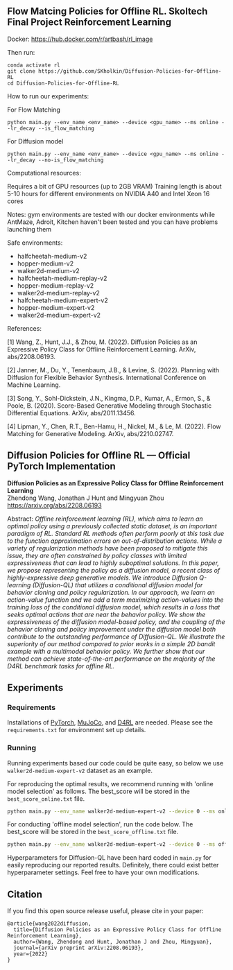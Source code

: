## Flow Matcing Policies for Offline RL. Skoltech Final Project Reinforcement Learning

Docker: https://hub.docker.com/r/artbash/rl_image

Then run:
```
conda activate rl
git clone https://github.com/SKholkin/Diffusion-Policies-for-Offline-RL
cd Diffusion-Policies-for-Offline-RL
```

How to run our experiments:

For Flow Matching
```
python main.py --env_name <env_name> --device <gpu_name> --ms online --lr_decay --is_flow_matching
```

For Diffusion model
```
python main.py --env_name <env_name> --device <gpu_name> --ms online --lr_decay --no-is_flow_matching
```

Computational resources:

Requires a bit of GPU resources (up to 2GB VRAM)
Training length is about 5-10 hours for different environments on NVIDIA A40 and Intel Xeon 16 cores

Notes:
gym environments are tested with our docker environments while AntMaze, Adroit, Kitchen haven't been tested and you can have problems launching them

Safe environments:
* halfcheetah-medium-v2
* hopper-medium-v2
* walker2d-medium-v2
* halfcheetah-medium-replay-v2
* hopper-medium-replay-v2
* walker2d-medium-replay-v2
* halfcheetah-medium-expert-v2
* hopper-medium-expert-v2
* walker2d-medium-expert-v2

References:

[1] Wang, Z., Hunt, J.J., & Zhou, M. (2022). Diffusion Policies as an Expressive Policy Class for Offline Reinforcement Learning. ArXiv, abs/2208.06193.

[2] Janner, M., Du, Y., Tenenbaum, J.B., & Levine, S. (2022). Planning with Diffusion for Flexible Behavior Synthesis. International Conference on Machine Learning.

[3] Song, Y., Sohl-Dickstein, J.N., Kingma, D.P., Kumar, A., Ermon, S., & Poole, B. (2020). Score-Based Generative Modeling through Stochastic Differential Equations. ArXiv, abs/2011.13456.

[4] Lipman, Y., Chen, R.T., Ben-Hamu, H., Nickel, M., & Le, M. (2022). Flow Matching for Generative Modeling. ArXiv, abs/2210.02747.



## Diffusion Policies for Offline RL &mdash; Official PyTorch Implementation

**Diffusion Policies as an Expressive Policy Class for Offline Reinforcement Learning**<br>
Zhendong Wang, Jonathan J Hunt and Mingyuan Zhou <br>
https://arxiv.org/abs/2208.06193 <br>

Abstract: *Offline reinforcement learning (RL), which aims to learn an optimal policy using a previously collected static dataset,
is an important paradigm of RL. Standard RL methods often perform poorly at this task due to the function approximation errors on
out-of-distribution actions. While a variety of regularization methods have been proposed to mitigate this issue, they are often
constrained by policy classes with limited expressiveness that can lead to highly suboptimal solutions. In this paper, we propose
representing the policy as a diffusion model, a recent class of highly-expressive deep generative models. We introduce Diffusion
Q-learning (Diffusion-QL) that utilizes a conditional diffusion model for behavior cloning and policy regularization. 
In our approach, we learn an action-value function and we add a term maximizing action-values into the training loss of the conditional diffusion model,
which results in a loss that seeks optimal actions that are near the behavior policy. We show the expressiveness of the diffusion model-based policy,
and the coupling of the behavior cloning and policy improvement under the diffusion model both contribute to the outstanding performance of Diffusion-QL.
We illustrate the superiority of our method compared to prior works in a simple 2D bandit example with a multimodal behavior policy.
We further show that our method can achieve state-of-the-art performance on the majority of the D4RL benchmark tasks for offline RL.*

## Experiments

### Requirements
Installations of [PyTorch](https://pytorch.org/), [MuJoCo](https://github.com/deepmind/mujoco), and [D4RL](https://github.com/Farama-Foundation/D4RL) are needed. Please see the ``requirements.txt`` for environment set up details.

### Running
Running experiments based our code could be quite easy, so below we use `walker2d-medium-expert-v2` dataset as an example. 

For reproducing the optimal results, we recommend running with 'online model selection' as follows. 
The best_score will be stored in the `best_score_online.txt` file.
```.bash
python main.py --env_name walker2d-medium-expert-v2 --device 0 --ms online --lr_decay
```

For conducting 'offline model selection', run the code below. The best_score will be stored in the `best_score_offline.txt` file.
```.bash
python main.py --env_name walker2d-medium-expert-v2 --device 0 --ms offline --lr_decay --early_stop
```

Hyperparameters for Diffusion-QL have been hard coded in `main.py` for easily reproducing our reported results. 
Definitely, there could exist better hyperparameter settings. Feel free to have your own modifications. 

## Citation

If you find this open source release useful, please cite in your paper:
```
@article{wang2022diffusion,
  title={Diffusion Policies as an Expressive Policy Class for Offline Reinforcement Learning},
  author={Wang, Zhendong and Hunt, Jonathan J and Zhou, Mingyuan},
  journal={arXiv preprint arXiv:2208.06193},
  year={2022}
}
```

